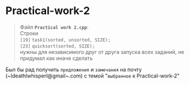 # Practical-work-2

>Файл **`Practical work 2.cpp`**:  
>Строки  
>`[19]` `task1(sorted, unsorted, SIZE);`  
>`[23]` `quicksort(sorted, SIZE);`  
>нужны для независимого друг от друга запуска всех заданий, не придумал как иначе сделать


Был бы рад получить `предложения` и `замечания` на почту (~ldeathlwhisperl@gmail~.com) с темой "`выбранное` к Practical-work-2"

